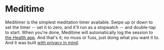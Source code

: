 #  Meditime

Meditimer is the simplest meditation timer available. Swipe up or down to set the timer -- set it to zero, and it'll run as a stopwatch -- and double-tap to start. When you're done, Meditime will automatically log the session to [the Health app](https://www.apple.com/ios/health/). And that's it; no muss or fuss, just doing what you want it to. And it was built [with privacy in mind](./privacy.html).

